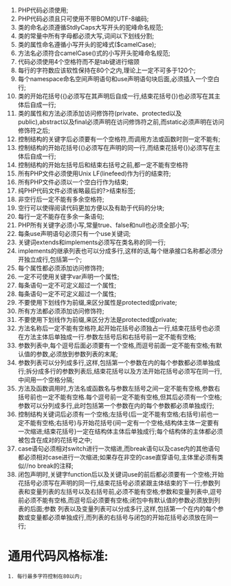 1. PHP代码必须使用<?php ?>;
2. PHP代码必须且只可使用不带BOM的UTF-8编码;
3. 类的命名必须遵循StdlyCaps大写开头的驼峰命名规范;
4. 类的常量中所有字母都必须大写,词间以下划线分割;
5. 类的属性命名遵循小写开头的驼峰式($camelCase);
6. 方法名必须符合camelCase()式的小写开头驼峰命名规范;
7. 代码必须使用4个空格符而不是tab键进行缩颈
8. 每行的字符数应该软性保持在80个之内,理论上一定不可多于120个;
9. 每个namespace命名空间声明语句和use声明语句块后面,必须插入一个空白行;
10. 类的开始花括号({)必须写在其声明后自成一行,结束花括号(})也必须写在其主体后自成一行;
11. 类的属性和方法必须添加访问修饰符(private、protected以及public),abstract以及final必须声明在访问修饰符之前,而static必须声明在访问修饰符之后;
12. 控制结构的关键字后必须要有一个空格符,而调用方法或函数时则一定不能有;
13. 控制结构的开始花括号({)必须写在声明的同一行,而结束花括号(})必须写在主体后自成一行;
14. 控制结构的开始左括号后和结束右括号之前,都一定不能有空格符
15. 所有PHP文件必须使用Unix LF(linefeed)作为行的结束符;
16. 所有PHP文件必须以一个空白行作为结束;
17. 纯PHP代码文件必须省略最后的?>结束标签;
18. 非空行后一定不能有多余空格符;
19. 空行可以使得阅读代码更加方便以及有助于代码的分块;
20. 每行一定不能存在多余一条语句;
21. PHP所有关键字必须小写,常量true、false和null也必须全部小写;
22. 每条use声明语句必须只有一个use关键词;
23. 关键词extends和implements必须写在类名称的同一行;
24. implements的继承列表也可以分成多行,这样的话,每个继承接口名称都必须分开独立成行,包括第一个;
25. 每个属性都必须添加访问修饰符;
26. 一定不可使用关键字var声明一个属性;
27. 每条语句一定不可定义超过一个属性;
28. 每条语句一定不可定义超过一个属性;
29. 不要使用下划线作为前缀,来区分属性是protected或private;
30. 所有方法都必须添加访问修饰符;
31. 不要使用下划线作为前缀,来区分方法是protected或private;
32. 方法名称后一定不能有空格符,起开始花括号必须独占一行,结束花括号也必须在方法主体后单独成一行.参数左括号后和右括号前一定不能有空格;
33. 参数列表中,每个逗号后面必须要有一个空格,而逗号前面一定不能有空格;有默认值的参数,必须放到参数列表的末尾;
34. 参数列表可以分列成多行,这样,包括第一个参数在内的每个参数都必须单独成行;拆分成多行的参数列表后,结束花括号以及方法开始花括号必须写在同一行,中间用一个空格分隔;
35. 方法及函数调用时,方法名或函数名与参数左括号之间一定不能有空格,参数右括号前也一定不能有空格.每个逗号前一定不能有空格,但其后必须有一个空格;参数可以分列成多行,此时包括第一个参数在内的每个参数都必须单独成行;
36. 控制结构关键词后必须有一个空格;左括号(后一定不能有空格;右括号)前也一定不能有空格;右括号)与开始花括号{间一定有一个空格;结构体主体一定要有一次缩进;结束花括号}一定在结构体主体后单独成行;每个结构体的主体都必须被包含在成对的花括号之中;
37. case语句必须相对switch进行一次缩进,而break语句以及case内的其他语句都必须相对case进行一次缩进;如果存在非空的case直穿语句,主体里必须有类似//no break的注释;
38. 闭包声明时,关键字function后以及关键词use的前后都必须要有一个空格;开始花括号必须写在声明的同一行,结束花括号必须紧跟主体结束的下一行;参数列表和变量列表的左括号以及右括号前,必须不能有空格;参数和变量列表中,逗号前必须不能有空格,而逗号后必须要有空格;闭包中有默认值的参数必须放到列表的后面;参数 列表以及变量列表可以分成多行,这样,包括第一个在内的每个参数或变量都必须单独成行,而列表的右括号与闭包的开始花括号必须放在同一行;


# 通用代码风格标准:  #

    1. 每行最多字符控制在80以内; 
